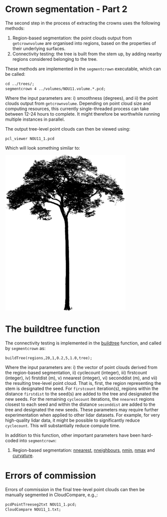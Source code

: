 # Crown segmentation - Part 2

The second step in the process of extracting the crowns uses the following methods:

1. Region-based segmentation: the point clouds output from `getcrownvolume` are organised into regions, based on the properties of their underlying surfaces.
2. Connectivity testing: the tree is built from the stem up, by adding nearby regions considered belonging to the tree.

These methods are implemented in the `segmentcrown` executable, which can be called:

```
cd ../trees/;
segmentcrown 4 ../volumes/NOU11.volume.*.pcd;
```

Where the input parameters are: i) smoothness (degrees), and ii) the point clouds output from `getcrownvolume`. Depending on point cloud size and computing resources, this currently single-threaded process can take between 12-24 hours to complete. It might therefore be worthwhile running multiple instances in parallel.

The output tree-level point clouds can then be viewed using:

```
pcl_viewer NOU11_1.pcd
```

Which will look something similar to:

<img src="/doc/images/segmentcrown.png" height="500">

# The buildtree function

The connectivity testing is implemented in the [buildtree](../src/treeseg.cpp#L963) function, and called by `segmentcrown` as:

```
buildTree(regions,20,1,0.2,5,1.0,tree);
```

Where the input parameters are: i) the vector of point clouds derived from the region-based segmentation, ii) cyclecount (integer), iii) firstcount (integer), iv) firstdist (m), v) nnearest (integer), vi) seconddist (m), and vii) the resulting tree-level point cloud. That is, first, the region representing the stem is designated the seed. For `firstcount` iteration(s), regions within the distance `firstdist` to the seed(s) are added to the tree and designated the new seeds. For the remaining `cyclecount` iterations, the `nnearest` regions closest to each seed and within the distance `seconddist` are added to the tree and designated the new seeds. These parameters may require further experimentation when applied to other lidar datasets. For example, for very high-quality lidar data, it might be possible to significantly reduce `cyclecount`. This will substantially reduce compute time.

In addition to this function, other important parameters have been hard-coded into `segmentcrown`:

1. Region-based segmentation: [nnearest](../src/segmentcrown.cpp#L31), [nneighbours](../src/segmentcrown.cpp#L32), [nmin](../src/segmentcrown.cpp#L32), [nmax](../src/segmentcrown.cpp#L32) and [curvature](../src/segmentcrown.cpp#L32).

# Errors of commission

Errors of commission in the final tree-level point clouds can then be manually segmented in CloudCompare, e.g.,:

```
pcdPointTreeseg2txt NOU11_1.pcd;
CloudCompare NOU11_1.txt;
```
